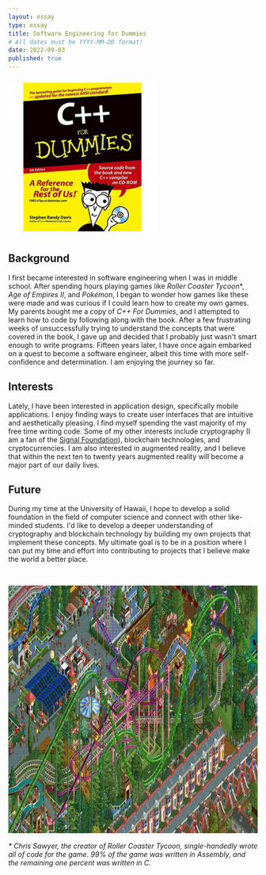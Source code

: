 ```yaml
---
layout: essay
type: essay
title: Software Engineering for Dummies
# All dates must be YYYY-MM-DD format!
date: 2022-09-03
published: true
---
```


<img width="300px" class="rounded float-end" vspace="10px" src="../img/essays/cpp-dummies.png">

## Background

I first became interested in software engineering when I was in middle school. After spending hours playing games like *Roller Coaster Tycoon*\*, *Age of Empires II*, and *Pokémon*, I began to wonder how games like these were made and was curious if I could learn how to create my own games. My parents bought me a copy of *C++ For Dummies*, and I attempted to learn how to code by following along with the book. After a few frustrating weeks of unsuccessfully trying to understand the concepts that were covered in the book, I gave up and decided that I probably just wasn't smart enough to write programs. Fifteen years later, I have once again embarked on a quest to become a software engineer, albeit this time with more self-confidence and determination. I am enjoying the journey so far.

## Interests

Lately, I have been interested in application design, specifically mobile applications. I enjoy finding ways to create user interfaces that are intuitive and aesthetically pleasing. I find myself spending the vast majority of my free time writing code. Some of my other interests include cryptography (I am a fan of the <a href="https://signalfoundation.org/en/" target="_blank">Signal Foundation</a>), blockchain technologies, and cryptocurrencies. I am also interested in augmented reality, and I believe that within the next ten to twenty years augmented reality will become a major part of our daily lives.

## Future

During my time at the University of Hawaii, I hope to develop a solid foundation in the field of computer science and connect with other like-minded students. I'd like to develop a deeper understanding of cryptography and blockchain technology by building my own projects that implement these concepts. My ultimate goal is to be in a position where I can put my time and effort into contributing to projects that I believe make the world a better place.

<br>
<p style="text-align:center;">
<img height="500px" src="../img/essays/rctc-bumbly-beach.jpg" alt="Roller Coaster Tycoon">
</p>


*\* Chris Sawyer, the creator of Roller Coaster Tycoon, single-handedly wrote all of code for the game. 99% of the game was written in Assembly, and the remaining one percent was written in C.*
